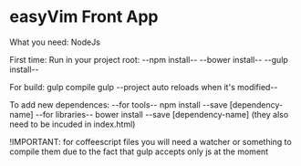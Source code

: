 # easyVim Front App

What you need:
  NodeJs

  First time:
    Run in your project root:
      --npm install--
      --bower install--
     --gulp install--

  For build:
    gulp compile
    gulp --project auto reloads when it's modified--
    
To add new dependences: 
  --for tools-- 
    npm install --save [dependency-name]
  --for libraries-- 
    bower install --save [dependency-name] (they also need to be incuded in index.html)

!IMPORTANT:
    for coffeescript files you will need a watcher or something to compile them due to the fact that gulp accepts only js at the moment